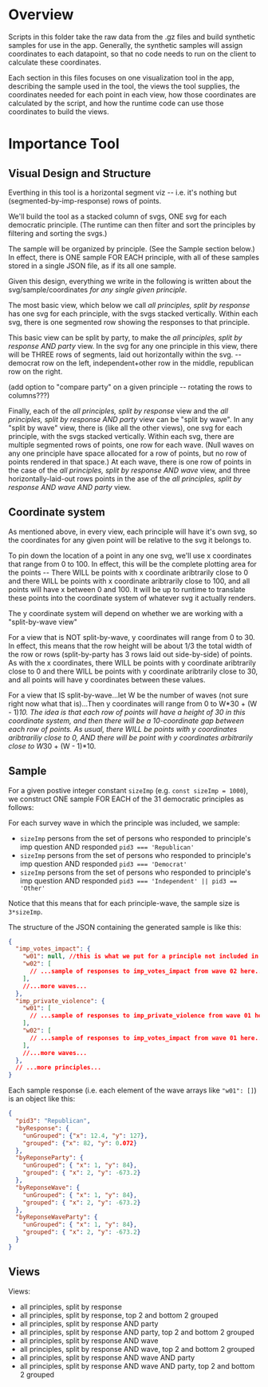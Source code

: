 # Overview

Scripts in this folder take the raw data from the .gz files and build synthetic samples for use in the app. Generally, the synthetic samples will assign coordinates to each datapoint, so that no code needs to run on the client to calculate these coordinates.

Each section in this files focuses on one visualization tool in the app, describing the sample used in the tool, the views the tool supplies, the coordinates needed for each point in each view, how those coordinates are calculated by the script, and how the runtime code can use those coordinates to build the views.

# Importance Tool

## Visual Design and Structure

Everthing in this tool is a horizontal segment viz -- i.e. it's nothing but (segmented-by-imp-response) rows of points.

We'll build the tool as a stacked column of svgs, ONE svg for each democratic principle. (The runtime can then filter and sort the principles by filtering and sorting the svgs.)

The sample will be organized by principle. (See the Sample section below.) In effect, there is ONE sample FOR EACH principle, with all of these samples stored in a single JSON file, as if its all one sample.

Given this design, everything we write in the following is written about the svg/sample/coordinates _for any single given principle_.

The most basic view, which below we call _all principles, split by response_ has one svg for each principle, with the svgs stacked vertically. Within each svg, there is one segmented row showing the responses to that principle.

This basic view can be split by party, to make the _all principles, split by response AND party_ view. In the svg for any one principle in this view, there will be THREE rows of segments, laid out horizontally within the svg. -- democrat row on the left, independent+other row in the middle, republican row on the right.

(add option to "compare party" on a given principle -- rotating the rows to columns???)

Finally, each of the _all principles, split by response_ view and the _all principles, split by response AND party_ view can be "split by wave". In any "split by wave" view, there is (like all the other views), one svg for each principle, with the svgs stacked vertically. Within each svg, there are multiple segmented rows of points, one row for each wave. (Null waves on any one principle have space allocated for a row of points, but no row of points rendered in that space.) At each wave, there is one row of points in the case of the _all principles, split by response AND wave_ view, and three horizontally-laid-out rows points in the ase of the _all principles, split by response AND wave AND party_ view.

## Coordinate system

As mentioned above, in every view, each principle will have it's own svg, so the coordinates for any given point will be relative to the svg it belongs to.

To pin down the location of a point in any one svg, we'll use x coordinates that range from 0 to 100. In effect, this will be the complete plotting area for the points -- There WILL be points with x coordinate aribtrarily close to 0 and there WILL be points with x coordinate aribtrarily close to 100, and all points will have x between 0 and 100. It will be up to runtime to translate these points into the coordinate system of whatever svg it actually renders.

The y coordinate system will depend on whether we are working with a "split-by-wave view"

For a view that is NOT split-by-wave, y coordinates will range from 0 to 30. In effect, this means that the row height will be about 1/3 the total width of the row or rows (split-by-party has 3 rows laid out side-by-side) of points. As with the x coordinates, there WILL be points with y coordinate aribtrarily close to 0 and there WILL be points with y coordinate aribtrarily close to 30, and all points will have y coordinates between these values.

For a view that IS split-by-wave...let W be the number of waves (not sure right now what that is)...Then y coordinates will range from 0 to W*30 + (W - 1)*10. The idea is that each row of points will have a height of 30 in this coordinate system, and then there will be a 10-coordinate gap between each row of points. As usual, there WILL be points with y coordinates aribtrariliy close to 0, AND there will be point with y coordinates arbitrarily close to W*30 + (W - 1)*10.

## Sample

For a given postive integer constant `sizeImp` (e.g. `const sizeImp = 1000`), we construct ONE sample FOR EACH of the 31 democratic principles as follows:

For each survey wave in which the principle was included, we sample:

- `sizeImp` persons from the set of persons who responded to principle's imp question AND responded `pid3 === 'Republican'`
- `sizeImp` persons from the set of persons who responded to principle's imp question AND responded `pid3 === 'Democrat'`
- `sizeImp` persons from the set of persons who responded to principle's imp question AND responded `pid3 === 'Independent' || pid3 == 'Other'`

Notice that this means that for each principle-wave, the sample size is `3*sizeImp`.

The structure of the JSON containing the generated sample is like this:

```JSON
{
  "imp_votes_impact": {
    "w01": null, //this is what we put for a principle not included in the given wave
    "w02": [
      // ...sample of responses to imp_votes_impact from wave 02 here...
    ],
    //...more waves...
  },
  "imp_private_violence": {
    "w01": [
      // ...sample of responses to imp_private_violence from wave 01 here...
    ],
    "w02": [
      // ...sample of responses to imp_votes_impact from wave 01 here...
    ],
    //...more waves...
  },
  // ...more principles...
}
```

Each sample response (i.e. each element of the wave arrays like `"w01": []`) is an object like this:

```JSON
{
  "pid3": "Republican",
  "byResponse": {
    "unGrouped": {"x": 12.4, "y": 127},
    "grouped": {"x": 82, "y": 0.072}
  },
  "byReponseParty": {
    "unGrouped": { "x": 1, "y": 84},
    "grouped": { "x": 2, "y": -673.2}
  },
  "byReponseWave": {
    "unGrouped": { "x": 1, "y": 84},
    "grouped": { "x": 2, "y": -673.2}
  },
  "byReponseWaveParty": {
    "unGrouped": { "x": 1, "y": 84},
    "grouped": { "x": 2, "y": -673.2}
  }
}
```

## Views

Views:

- all principles, split by response
- all principles, split by response, top 2 and bottom 2 grouped
- all principles, split by response AND party
- all principles, split by response AND party, top 2 and bottom 2 grouped
- all principles, split by response AND wave
- all principles, split by response AND wave, top 2 and bottom 2 grouped
- all principles, split by response AND wave AND party
- all principles, split by response AND wave AND party, top 2 and bottom 2 grouped
